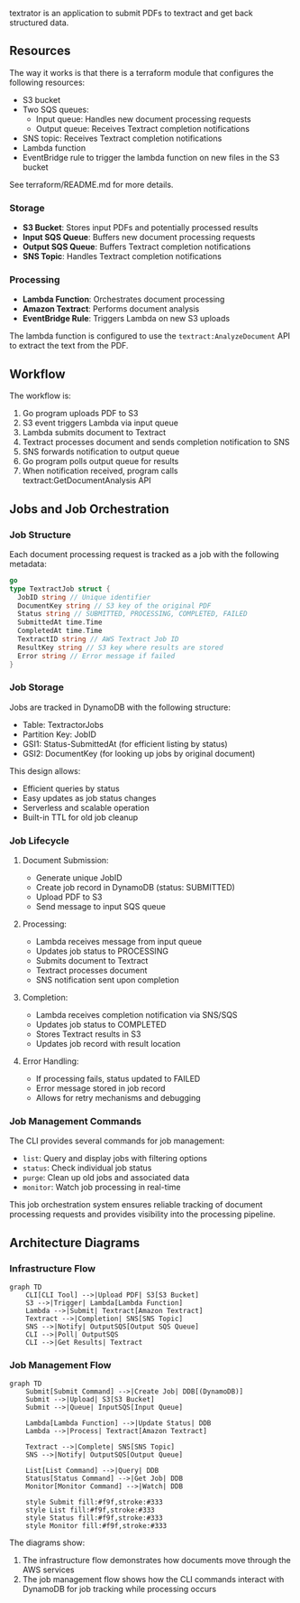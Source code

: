 textrator is an application to submit PDFs to textract and get back structured data.

## Resources

The way it works is that there is a terraform module that configures the following resources:

- S3 bucket
- Two SQS queues:
  - Input queue: Handles new document processing requests
  - Output queue: Receives Textract completion notifications
- SNS topic: Receives Textract completion notifications
- Lambda function
- EventBridge rule to trigger the lambda function on new files in the S3 bucket

See terraform/README.md for more details.

### Storage
- **S3 Bucket**: Stores input PDFs and potentially processed results
- **Input SQS Queue**: Buffers new document processing requests
- **Output SQS Queue**: Buffers Textract completion notifications
- **SNS Topic**: Handles Textract completion notifications


### Processing
- **Lambda Function**: Orchestrates document processing
- **Amazon Textract**: Performs document analysis
- **EventBridge Rule**: Triggers Lambda on new S3 uploads


The lambda function is configured to use the `textract:AnalyzeDocument` API to extract the text from the PDF.

## Workflow

The workflow is:
1. Go program uploads PDF to S3
2. S3 event triggers Lambda via input queue
3. Lambda submits document to Textract
4. Textract processes document and sends completion notification to SNS
5. SNS forwards notification to output queue
6. Go program polls output queue for results
7. When notification received, program calls textract:GetDocumentAnalysis API

## Jobs and Job Orchestration

### Job Structure
Each document processing request is tracked as a job with the following metadata:

```go
go
type TextractJob struct {
  JobID string // Unique identifier
  DocumentKey string // S3 key of the original PDF
  Status string // SUBMITTED, PROCESSING, COMPLETED, FAILED
  SubmittedAt time.Time
  CompletedAt time.Time
  TextractID string // AWS Textract Job ID
  ResultKey string // S3 key where results are stored
  Error string // Error message if failed
}
```


### Job Storage
Jobs are tracked in DynamoDB with the following structure:
- Table: TextractorJobs
- Partition Key: JobID
- GSI1: Status-SubmittedAt (for efficient listing by status)
- GSI2: DocumentKey (for looking up jobs by original document)

This design allows:
- Efficient queries by status
- Easy updates as job status changes
- Serverless and scalable operation
- Built-in TTL for old job cleanup

### Job Lifecycle

1. Document Submission:
   - Generate unique JobID
   - Create job record in DynamoDB (status: SUBMITTED)
   - Upload PDF to S3
   - Send message to input SQS queue

2. Processing:
   - Lambda receives message from input queue
   - Updates job status to PROCESSING
   - Submits document to Textract
   - Textract processes document
   - SNS notification sent upon completion

3. Completion:
   - Lambda receives completion notification via SNS/SQS
   - Updates job status to COMPLETED
   - Stores Textract results in S3
   - Updates job record with result location

4. Error Handling:
   - If processing fails, status updated to FAILED
   - Error message stored in job record
   - Allows for retry mechanisms and debugging

### Job Management Commands
The CLI provides several commands for job management:
- `list`: Query and display jobs with filtering options
- `status`: Check individual job status
- `purge`: Clean up old jobs and associated data
- `monitor`: Watch job processing in real-time

This job orchestration system ensures reliable tracking of document processing requests and provides visibility into the processing pipeline.

## Architecture Diagrams

### Infrastructure Flow
```mermaid
graph TD
    CLI[CLI Tool] -->|Upload PDF| S3[S3 Bucket]
    S3 -->|Trigger| Lambda[Lambda Function]
    Lambda -->|Submit| Textract[Amazon Textract]
    Textract -->|Completion| SNS[SNS Topic]
    SNS -->|Notify| OutputSQS[Output SQS Queue]
    CLI -->|Poll| OutputSQS
    CLI -->|Get Results| Textract
```

### Job Management Flow
```mermaid
graph TD
    Submit[Submit Command] -->|Create Job| DDB[(DynamoDB)]
    Submit -->|Upload| S3[S3 Bucket]
    Submit -->|Queue| InputSQS[Input Queue]
    
    Lambda[Lambda Function] -->|Update Status| DDB
    Lambda -->|Process| Textract[Amazon Textract]
    
    Textract -->|Complete| SNS[SNS Topic]
    SNS -->|Notify| OutputSQS[Output Queue]
    
    List[List Command] -->|Query| DDB
    Status[Status Command] -->|Get Job| DDB
    Monitor[Monitor Command] -->|Watch| DDB
    
    style Submit fill:#f9f,stroke:#333
    style List fill:#f9f,stroke:#333
    style Status fill:#f9f,stroke:#333
    style Monitor fill:#f9f,stroke:#333
```

The diagrams show:
1. The infrastructure flow demonstrates how documents move through the AWS services
2. The job management flow shows how the CLI commands interact with DynamoDB for job tracking while processing occurs